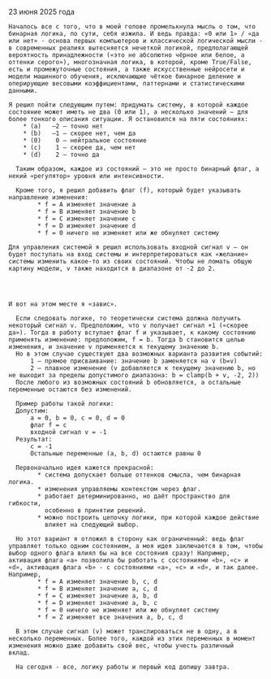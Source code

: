 23 июня 2025 года

	Началось все с того, что в моей голове промелькнула мысль о том, что бинарная логика, по сути, себя изжила. И ведь правда: «0 или 1» / «да или нет» - основа первых компьютеров и классической логической мысли - в современных реалиях вытесняется нечеткой логикой, предполагающей вероятность принадлежности («это не абсолютно чёрное или белое, а оттенки серого»), многозначная логика, в которой, кроме True/False, есть и промежуточные состояния, а также искусственные нейросети и модели машинного обучения, исключающие чёткое бинарное деление и оперирующие весовыми коэффициентами, паттернами и статистическими данными.

	Я решил пойти следующим путем: придумать систему, в которой каждое состояние может иметь не два (0 или 1), а несколько значений — для более тонкого описания ситуации. Я остановился на пяти состояниях:
      	* (a)	–2 — точно нет
      	* (b)	–1 — скорее нет, чем да
      	* (0)	 0 — нейтральное состояние
      	* (c)	 1 — скорее да, чем нет
      	* (d)	 2 — точно да
 
      Таким образом, каждое из состояний — это не просто бинарный флаг, а некий «регулятор» уровня или интенсивности.

      Кроме того, я решил добавить флаг (f), который будет указывать направление изменения:
            * f = A изменяет значение a
            * f = B изменяет значение b 
            * f = C изменяет значение c 
            * f = D изменяет значение d 
            * f = 0 ничего не изменяет или же обнуляет систему

	Для управления системой я решил использовать входной сигнал v – он будет поступать на вход системы и интерпретироваться как «желание» системы изменить какое-то из своих состояний. Чтобы не ломать общую картину модели, v также находится в диапазоне от -2 до 2.




	И вот на этом месте я «завис».

      Если следовать логике, то теоретически система должна получить некоторый сигнал v. Предположим, что v получает сигнал +1 («скорее да»). Тогда в работу вступает флаг f и указывает, к какому состоянию применять изменение: предположим, f = b. Тогда b становится целью изменения, и значение v применяется к текущему значению b.
      Но в этом случае существуют два возможных варианта развития событий:
          1 – прямое присваивание: значение b заменяется на v (b=v)
          2 – плавное изменение (v добавляется к текущему значению b, но не выходит за пределы допустимого диапазона: b = clamp(b + v, -2, 2))
      После любого из возможных состояний b обновляется, а остальные переменные остаются без изменений.
      
      Пример работы такой логики:
      Допустим:
          a = 0, b = 0, c = 0, d = 0
          флаг f = c
          входной сигнал v = -1
      Результат:
          c = -1
          Остальные переменные (a, b, d) остаются равны 0
      
      Первоначально идея кажется прекрасной: 
            * система допускает больше оттенков смысла, чем бинарная логика.
            * изменения управляемы контекстом через флаг.
            * работает детерминированно, но даёт пространство для гибкости,  
              особенно в принятии решений.
            * можно построить цепочку логики, при которой каждое действие 
              влияет на следующий выбор.
      
      Но этот вариант я отложил в сторону как ограниченный: ведь флаг управляет только одним состоянием, а моя идея заключается в том, чтобы выбор одного флага влиял бы на все состояния сразу! Например,            активация флага «a» позволила бы работать с состояниями «b», «c» и «d», активация флага «b» - с состояниями «a», «c» и «d», и так далее. Например,
            * f = A изменяет значение b, c, d
            * f = B изменяет значение a, c, d 
            * f = C изменяет значение a, b, d 
            * f = D изменяет значение a, b, c 
            * f = 0 ничего не изменяет или же обнуляет систему
            * f = Z изменяет все значения a, b, c, d
            
      В этом случае сигнал (v) может транслироваться не в одну, а в несколько переменных. Более того, каждой из этих переменных в момент изменения можно даже добавить свой вес, чтобы учесть различный               вклад.

      На сегодня - все, логику работы и первый код допишу завтра.
